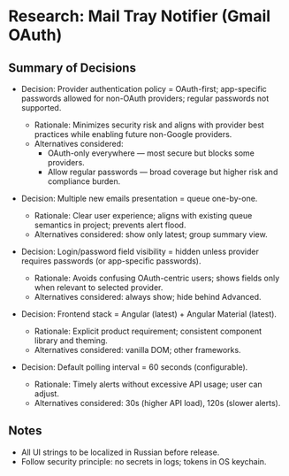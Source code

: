 # Research: Mail Tray Notifier (Gmail OAuth)

## Summary of Decisions

- Decision: Provider authentication policy = OAuth-first; app-specific passwords allowed for non-OAuth providers; regular passwords not supported.
  - Rationale: Minimizes security risk and aligns with provider best practices while enabling future non-Google providers.
  - Alternatives considered:
    - OAuth-only everywhere — most secure but blocks some providers.
    - Allow regular passwords — broad coverage but higher risk and compliance burden.

- Decision: Multiple new emails presentation = queue one-by-one.
  - Rationale: Clear user experience; aligns with existing queue semantics in project; prevents alert flood.
  - Alternatives considered: show only latest; group summary view.

- Decision: Login/password field visibility = hidden unless provider requires passwords (or app-specific passwords).
  - Rationale: Avoids confusing OAuth-centric users; shows fields only when relevant to selected provider.
  - Alternatives considered: always show; hide behind Advanced.

- Decision: Frontend stack = Angular (latest) + Angular Material (latest).
  - Rationale: Explicit product requirement; consistent component library and theming.
  - Alternatives considered: vanilla DOM; other frameworks.

- Decision: Default polling interval = 60 seconds (configurable).
  - Rationale: Timely alerts without excessive API usage; user can adjust.
  - Alternatives considered: 30s (higher API load), 120s (slower alerts).

## Notes

- All UI strings to be localized in Russian before release.
- Follow security principle: no secrets in logs; tokens in OS keychain.
